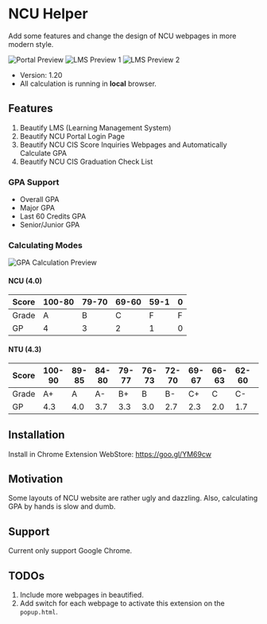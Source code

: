 # NCU Helper

Add some features and change the design of NCU webpages in more modern style.

![Portal Preview](https://i.imgur.com/OcwXEBk.png)
![LMS Preview 1](https://i.imgur.com/R2joDQJ.png)
![LMS Preview 2](https://i.imgur.com/hukqQzO.png)

* Version: 1.20
* All calculation is running in **local** browser.

## Features

1. Beautify LMS (Learning Management System)
2. Beautify NCU Portal Login Page
3. Beautify NCU CIS Score Inquiries Webpages and Automatically Calculate GPA
4. Beautify NCU CIS Graduation Check List

### GPA Support

* Overall GPA
* Major GPA
* Last 60 Credits GPA
* Senior/Junior GPA

### Calculating Modes

![GPA Calculation Preview](https://i.imgur.com/QcwunE7.gif)

#### NCU (4.0)

| Score | 100-80 | 79-70 | 69-60 | 59-1 | 0 |
|-------|--------|-------|-------|------|---|
| Grade | A      | B     | C     | F    | F |
| GP    | 4      | 3     | 2     | 1    | 0 |

#### NTU (4.3)

| Score | 100-90 | 89-85 | 84-80 | 79-77 | 76-73 | 72-70 | 69-67 | 66-63 | 62-60 | 59-0 |
|-------|--------|-------|-------|-------|-------|-------|-------|-------|-------|------|
| Grade | A+     | A     | A-    | B+    | B     | B-    | C+    | C     | C-    | F    |
| GP    | 4.3    | 4.0   | 3.7   | 3.3   | 3.0   | 2.7   | 2.3   | 2.0   | 1.7   | 0    |

## Installation

Install in Chrome Extension WebStore: <https://goo.gl/YM69cw>

## Motivation

Some layouts of NCU website are rather ugly and dazzling. Also, calculating GPA
by hands is slow and dumb.

## Support

Current only support Google Chrome.

## TODOs

1. Include more webpages in beautified.
2. Add switch for each webpage to activate this extension on the `popup.html`.